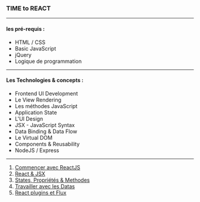 ### TIME to REACT
___
#### les pré-requis : 
* HTML / CSS
* Basic JavaScript
* jQuery
* Logique de programmation

-------
#### Les Technologies & concepts : 
* Frontend UI  Development
* Le View Rendering
* Les méthodes JavaScript
* Application State
* L'UI Design
* JSX - JavaScript Syntax
* Data Binding & Data Flow
* Le Virtual DOM
* Components & Reusability
* NodeJS / Express

-----

1. [Commencer avec ReactJS](chapitre-1.md)
2. [React & JSX](chapitre-2.md)
3. [States, Propriétés & Methodes](chapitre-3.md)
4. [Travailler avec les Datas](cahpitre-4.md)
5. [React plugins et Flux](chapitre-5.md)

